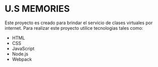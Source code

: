 # U.S MEMORIES
Este proyecto es creado para brindar el servicio de clases virtuales por internet.
Para realizar este proyecto utilice tecnologias tales como:

* HTML
* CSS
* JavaScript
* Node.js
* Webpack


